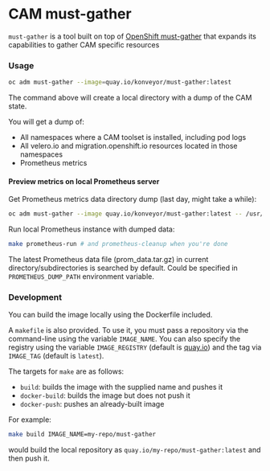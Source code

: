 # CAM must-gather

`must-gather` is a tool built on top of [OpenShift must-gather](https://github.com/openshift/must-gather)
that expands its capabilities to gather CAM specific resources

### Usage
```sh
oc adm must-gather --image=quay.io/konveyor/must-gather:latest
```

The command above will create a local directory with a dump of the CAM state.

You will get a dump of:
- All namespaces where a CAM toolset is installed, including pod logs
- All velero.io and migration.openshift.io resources located in those namespaces
- Prometheus metrics

#### Preview metrics on local Prometheus server

Get Prometheus metrics data directory dump (last day, might take a while):
```sh
oc adm must-gather --image quay.io/konveyor/must-gather:latest -- /usr/bin/gather_metrics_dump
```

Run local Prometheus instance with dumped data:
```sh
make prometheus-run # and prometheus-cleanup when you're done
```
The latest Prometheus data file (prom_data.tar.gz) in current directory/subdirectories is searched by default. Could be specified in ```PROMETHEUS_DUMP_PATH``` environment variable.

### Development
You can build the image locally using the Dockerfile included.

A `makefile` is also provided. To use it, you must pass a repository via the command-line using the variable `IMAGE_NAME`.
You can also specify the registry using the variable `IMAGE_REGISTRY` (default is [quay.io](https://quay.io)) and the tag via `IMAGE_TAG` (default is `latest`).

The targets for `make` are as follows:
- `build`: builds the image with the supplied name and pushes it
- `docker-build`: builds the image but does not push it
- `docker-push`: pushes an already-built image

For example:
```sh
make build IMAGE_NAME=my-repo/must-gather
```
would build the local repository as `quay.io/my-repo/must-gather:latest` and then push it.
